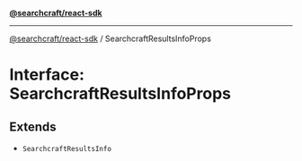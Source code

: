 [**@searchcraft/react-sdk**](https://docs.searchcraft.io/reference/sdk/react/README.md)

***

[@searchcraft/react-sdk](https://docs.searchcraft.io/reference/sdk/react/globals.md) / SearchcraftResultsInfoProps

# Interface: SearchcraftResultsInfoProps

## Extends

- `SearchcraftResultsInfo`
